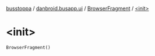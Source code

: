 [busstoppa](../../index.md) / [danbroid.busapp.ui](../index.md) / [BrowserFragment](index.md) / [&lt;init&gt;](./-init-.md)

# &lt;init&gt;

`BrowserFragment()`